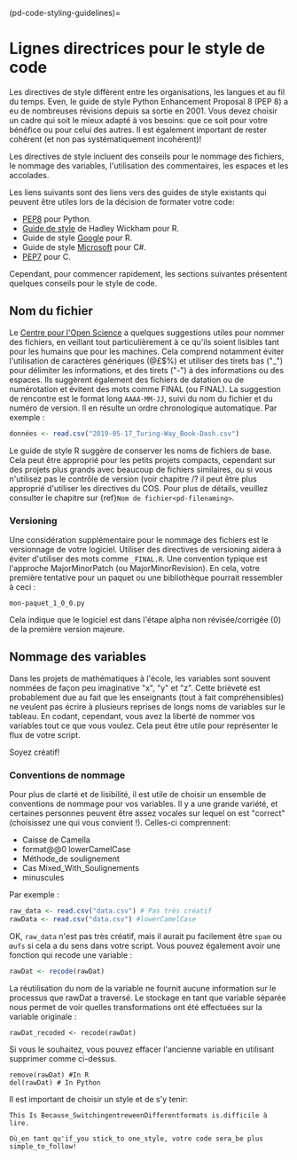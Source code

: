 (pd-code-styling-guidelines)=
# Lignes directrices pour le style de code

Les directives de style diffèrent entre les organisations, les langues et au fil du temps. Even, le guide de style Python Enhancement Proposal 8 (PEP 8) a eu de nombreuses révisions depuis sa sortie en 2001. Vous devez choisir un cadre qui soit le mieux adapté à vos besoins: que ce soit pour votre bénéfice ou pour celui des autres. Il est également important de rester cohérent (et non pas systématiquement incohérent)!

Les directives de style incluent des conseils pour le nommage des fichiers, le nommage des variables, l'utilisation des commentaires, les espaces et les accolades.

Les liens suivants sont des liens vers des guides de style existants qui peuvent être utiles lors de la décision de formater votre code:

* [PEP8](https://www.python.org/dev/peps/pep-0008/) pour Python.
* [Guide de style](http://adv-r.had.co.nz/Style.html) de Hadley Wickham pour R.
* Guide de style [Google](https://google.github.io/styleguide/Rguide.xml) pour R.
* Guide de style [Microsoft](https://docs.microsoft.com/en-us/dotnet/csharp/programming-guide/inside-a-program/coding-conventions) pour C#.
* [PEP7](https://www.python.org/dev/peps/pep-0007/) pour C.

Cependant, pour commencer rapidement, les sections suivantes présentent quelques conseils pour le style de code.

## Nom du fichier

Le [Centre pour l'Open Science](http://help.osf.io/m/bestpractices/l/609932-file-naming) a quelques suggestions utiles pour nommer des fichiers, en veillant tout particulièrement à ce qu'ils soient lisibles tant pour les humains que pour les machines. Cela comprend notamment éviter l'utilisation de caractères génériques (@£$%) et utiliser des tirets bas ("\_") pour délimiter les informations, et des tirets ("\-") à des informations ou des espaces. Ils suggèrent également des fichiers de datation ou de numérotation et évitent des mots comme FINAL (ou FINAL). La suggestion de rencontre est le format long `AAAA-MM-JJ`, suivi du nom du fichier et du numéro de version. Il en résulte un ordre chronologique automatique. Par exemple :

```r
données <- read.csv("2019-05-17_Turing-Way_Book-Dash.csv")

```
Le guide de style R suggère de conserver les noms de fichiers de base. Cela peut être approprié pour les petits projets compacts, cependant sur des projets plus grands avec beaucoup de fichiers similaires, ou si vous n'utilisez pas le contrôle de version (voir chapitre /? il peut être plus approprié d'utiliser les directives du COS. Pour plus de détails, veuillez consulter le chapitre sur {ref}`Nom de fichier<pd-filenaming>`.

### Versioning

Une considération supplémentaire pour le nommage des fichiers est le versionnage de votre logiciel. Utiliser des directives de versioning aidera à éviter d'utiliser des mots comme `_FINAL.R`. Une convention typique est l'approche MajorMinorPatch (ou MajorMinorRevision). En cela, votre première tentative pour un paquet ou une bibliothèque pourrait ressembler à ceci :
```
mon-paquet_1_0_0.py
```
Cela indique que le logiciel est dans l'étape alpha non révisée/corrigée (0) de la première version majeure.

## Nommage des variables

Dans les projets de mathématiques à l'école, les variables sont souvent nommées de façon peu imaginative "x", "y" et "z". Cette brièveté est probablement due au fait que les enseignants (tout à fait compréhensibles) ne veulent pas écrire à plusieurs reprises de longs noms de variables sur le tableau. En codant, cependant, vous avez la liberté de nommer vos variables tout ce que vous voulez. Cela peut être utile pour représenter le flux de votre script.

Soyez créatif!

### Conventions de nommage

Pour plus de clarté et de lisibilité, il est utile de choisir un ensemble de conventions de nommage pour vos variables. Il y a une grande variété, et certaines personnes peuvent être assez vocales sur lequel on est "correct" (choisissez une qui vous convient !). Celles-ci comprennent:

- Caisse de Camella
- format@@0 lowerCamelCase
- Méthode_de soulignement
- Cas Mixed_With_Soulignements
- minuscules

Par exemple :

```r
raw_data <- read.csv("data.csv") # Pas très créatif
rawData <- read.csv("data.csv") #lowerCamelCase
```

OK, `raw_data` n'est pas très créatif, mais il aurait pu facilement être `spam` ou `œufs` si cela a du sens dans votre script. Vous pouvez également avoir une fonction qui recode une variable :

```r
rawDat <- recode(rawDat)
```

La réutilisation du nom de la variable ne fournit aucune information sur le processus que rawDat a traversé. Le stockage en tant que variable séparée nous permet de voir quelles transformations ont été effectuées sur la variable originale :

```
rawDat_recoded <- recode(rawDat)
```

Si vous le souhaitez, vous pouvez effacer l'ancienne variable en utilisant supprimer comme ci-dessus.

```
remove(rawDat) #In R
del(rawDat) # In Python
```

Il est important de choisir un style et de s'y tenir:

```
This Is Because_SwitchingentreweenDifferentformats is.difficile à lire.
```

```
Où_en tant qu'if_you stick_to one_style, votre code sera_be plus simple_to_follow!
```
